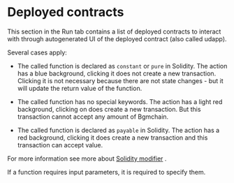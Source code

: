 Deployed contracts
====================

This section in the Run tab contains a list of deployed contracts to interact with through autogenerated UI of the deployed contract (also called udapp).

Several cases apply:

-   The called function is declared as `constant` or `pure` in Solidity. The action has a blue background, clicking it does not
create a new transaction. Clicking it is not necessary because there are not state changes - but it will update the return
value of the function.

-   The called function has no special keywords. The action has a
light red background, clicking on does create a new transaction.
But this transaction cannot accept any amount of Bgmchain.

-   The called function is declared as `payable` in Solidity. The
action has a red background, clicking it does create a new
transaction and this transaction can accept value.


For more information see more about [Solidity
modifier](http://solidity.readthedocs.io/en/develop/miscellaneous.html?highlight=pure#modifiers)
.

If a function requires input parameters, it is required to specify them.
